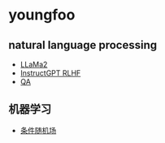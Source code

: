 # youngfoo

## natural language processing

- [LLaMa2](https://youngfoo.github.io/llama2)
- [InstructGPT RLHF](https://youngfoo.github.io/rlhf)
- [QA](https://youngfoo.github.io/qa_survey)

## 机器学习

- [条件随机场](https://youngfoo.github.io/crf)
